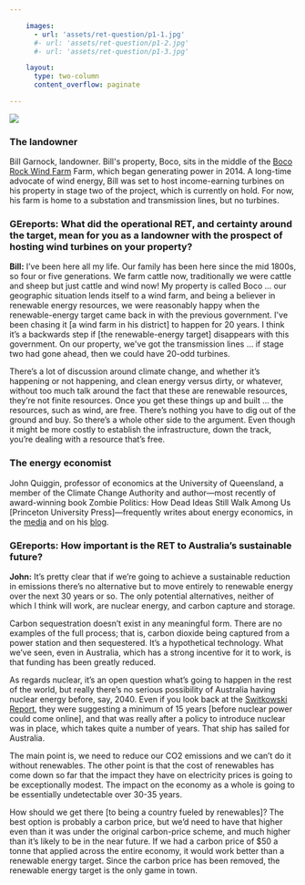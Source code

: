 ```yaml
---

    images:
      - url: 'assets/ret-question/p1-1.jpg'
      #- url: 'assets/ret-question/p1-2.jpg'
      #- url: 'assets/ret-question/p1-3.jpg'

    layout:
      type: two-column
      content_overflow: paginate

---
```


<img data-media-id="images:1" src="assets/ret-question/p1-1.jpg">

### The landowner

Bill Garnock, landowner. Bill's property, Boco, sits in the middle of the <a href="http://gereports.com.au/post/11-12-2014/turbine-or-not-turbine-the-ret-is-the-question" target="_blank">Boco Rock Wind Farm</a> Farm, which began generating power in 2014. A long-time advocate of wind energy, Bill was set to host income-earning turbines on his property in stage two of the project, which is currently on hold. For now, his farm is home to a substation and transmission lines, but no turbines.

### GEreports: What did the operational RET, and certainty around the target, mean for you as a landowner with the prospect of hosting wind turbines on your property?

<b>Bill:</b> I’ve been here all my life. Our family has been here since the mid 1800s, so four or five generations. We farm cattle now, traditionally we were cattle and sheep but just cattle and wind now! My property is called Boco ...  our geographic situation lends itself to a wind farm, and being a believer in renewable energy resources, we were reasonably happy when the renewable-energy target came back in with the previous government. I've been chasing it [a wind farm in his district] to happen for 20 years. I think it’s a backwards step if [the renewable-energy target] disappears with this government. On our property, we've got the transmission lines … if stage two had gone ahead, then we could have 20-odd turbines.

There’s a lot of discussion around climate change, and whether it’s happening or not happening, and clean energy versus dirty, or whatever, without too much talk around the fact that these are renewable resources, they’re not finite resources. Once you get these things up and built ... the resources, such as wind, are free. There’s nothing you have to dig out of the ground and buy. So there’s a whole other side to the argument. Even though it might be more costly to establish the infrastructure, down the track, you’re dealing with a resource that’s free.

### The energy economist

John Quiggin, professor of economics at the University of Queensland, a member of the Climate Change Authority and author—most recently of award-winning book Zombie Politics: How Dead Ideas Still Walk Among Us [Princeton University Press]—frequently writes about energy economics, in the <a href="http://theconversation.com/only-a-mug-punter-would-bet-on-carbon-storage-over-renewables-35920" target="_blank">media</a> and on his <a href="http://johnquiggin.com/" target="_blank">blog</a>.

### GEreports: How important is the RET to Australia’s sustainable future?

<b>John:</b> It’s pretty clear that if we’re going to achieve a sustainable reduction in emissions there’s no alternative but to move entirely to renewable energy over the next 30 years or so. The only potential alternatives, neither of which I think will work, are nuclear energy, and carbon capture and storage.

Carbon sequestration doesn’t exist in any meaningful form. There are no examples of the full process; that is, carbon dioxide being captured from a power station and then sequestered. It’s a hypothetical technology. What we’ve seen, even in Australia, which has a strong incentive for it to work, is that funding has been greatly reduced.

As regards nuclear, it’s an open question what’s going to happen in the rest of the world, but really there’s no serious possibility of Australia having nuclear energy before, say, 2040. Even if you look back at the <a href="http://www.ansto.gov.au/__data/assets/pdf_file/0005/38975/Umpner_report_2006.pdf" target="_blank">Switkowski Report</a>, they were suggesting a minimum of 15 years [before nuclear power could come online], and that was really after a policy to introduce nuclear was in place, which takes quite a number of years. That ship has sailed for Australia.

The main point is, we need to reduce our CO2 emissions and we can’t do it without renewables. The other point is that the cost of renewables has come down so far that the impact they have on electricity prices is going to be exceptionally modest. The impact on the economy as a whole is going to be essentially undetectable over 30-35 years.

How should we get there [to being a country fueled by renewables]? The best option is probably a carbon price, but we’d need to have that higher even than it was under the original carbon-price scheme, and much higher than it’s likely to be in the near future. If we had a carbon price of $50 a tonne that applied across the entire economy, it would work better than a renewable energy target. Since the carbon price has been removed, the renewable energy target is the only game in town.
